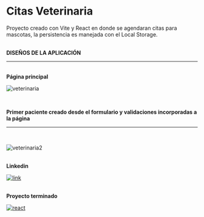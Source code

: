 # Citas Veterinaria
Proyecto creado con Vite y React en donde se agendaran citas para mascotas, la persistencia es manejada con el Local Storage.

<br>
<b> DISEÑOS DE LA APLICACIÓN</b>

<hr>

<br>
<b> Página principal</b>


![veterinaria](https://github.com/OrlayMolina/Citas_Veterinaria/assets/111409267/8e0b9510-3060-4d3e-ba6b-b76fcd9d1505)

<br>

<b> Primer paciente creado desde el formulario y validaciones incorporadas a la página</b>
<hr>

<br>

![veterinaria2](https://github.com/OrlayMolina/Citas_Veterinaria/assets/111409267/f715fd73-2844-4bc8-86f7-752fac411e3a)

<br>
<b>Linkedin</b>

<a href="https://www.linkedin.com/in/orlay-andres-molina-gomez-71b470241/" target="_blank">
  

![link](https://github.com/OrlayMolina/ECommerce/assets/111409267/24cda52b-f959-40f5-b823-f26306d42086)


</a>

<br>
<b>Proyecto terminado</b>

<a href="https://orlay-andres-molina-proyecto7.netlify.app/" target="_blank">

![react](https://github.com/OrlayMolina/Citas_Veterinaria/assets/111409267/483ae512-206c-4234-aae8-e297e6258dfc)

</a>
